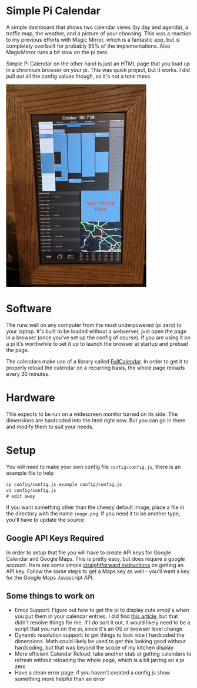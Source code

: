 # Simple Pi Calendar
A simple dashboard that shows two calendar views (by day and agenda), a traffic map, the weather, and a picture of your choosing. This was a reaction to my previous efforts with Magic Mirror, which is a fantastic app, but is completely overbuilt for probably 95% of the implementations. Also MagicMirror runs a bit slow on the pi zero.

Simple Pi Calendar on the other hand is just an HTML page that you load up in a chromium browser on your pi. This was quick project, but it works. I did pull out all the config values though, so it's not a total mess.

<img src="/example_picture.jpg" height="550px">

# Software
The runs well on any computer from the most underpowered (pi zero) to your laptop. It's built to be loaded without a webserver, just open the page in a browser (once you've set up the config of course). If you are using it on a pi it's worthwhile to set it up to launch the browser at startup and preload the page.

The calendars make use of a library called [FullCalendar](https://fullcalendar.io/). In order to get it to properly reload the calendar on a recurring basis, the whole page reloads every 30 minutes. 

# Hardware
This expects to be run on a widescreen monitor turned on its side. The dimensions are hardcoded into the html right now. But you can go in there and modify them to suit your needs.

# Setup
You will need to make your own config file `config/config.js`, there is an example file to help
```
cp config/config.js.example config/config.js
vi config/config.js
# edit away
```

If you want something other than the cheezy default image, place a file in the directory with the name `image.png`. If you need it to be another type, you'll have to update the source


## Google API Keys Required
In order to setup that file you will have to create API keys for Google Calendar and Google Maps. This is pretty easy, but does require a google account. Here are some simple [straightforward instructions](https://docs.simplecalendar.io/google-api-key/) on getting an API key. Follow the same steps to get a Maps key as well - you'll want a key for the Google Maps Javascript API.

## Some things to work on
- Emoji Support: Figure out how to get the pi to display cute emoji's when you put them in your calendar entries. I did find [this article](https://www.omgubuntu.co.uk/2016/08/enable-color-emoji-linux-google-chrome-noto), but that didn't resolve things for me. If I do sort it out, it would likely need to be a script that you run on the pi, since it's an OS or browser level change
- Dynamic resolution support: to get things to look nice I hardcoded the dimensions. Math could likely be used to get this looking good without hardcoding, but that was beyond the scope of my kitchen display.
- More efficient Calendar Reload: take another stab at getting calendars to refresh without reloading the whole page, which is a bit jarring on a pi zero
- Have a clean error page: if you haven't created a config.js show something more helpful than an error
